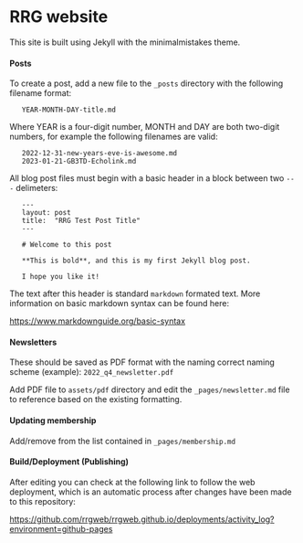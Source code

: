 # RRG website

This site is built using Jekyll with the minimalmistakes theme.

#### Posts

To create a post, add a new file to the ```_posts``` directory with the following filename format:
```
   YEAR-MONTH-DAY-title.md
```
Where YEAR is a four-digit number, MONTH and DAY are both two-digit numbers, for example the following filenames are valid:
```
   2022-12-31-new-years-eve-is-awesome.md
   2023-01-21-GB3TD-Echolink.md
```
All blog post files must begin with a basic header in a block between two ```---``` delimeters:

```
   ---
   layout: post
   title:  "RRG Test Post Title"
   ---

   # Welcome to this post

   **This is bold**, and this is my first Jekyll blog post.

   I hope you like it!
```

The text after this header is standard ``markdown`` formated text. More information on basic markdown syntax can be found here:

https://www.markdownguide.org/basic-syntax

#### Newsletters

These should be saved as PDF format with the naming correct naming scheme (example): ```2022_q4_newsletter.pdf```

Add PDF file to ```assets/pdf``` directory and edit the ```_pages/newsletter.md``` file to reference based on the existing formatting.  

#### Updating membership

Add/remove from the list contained in ```_pages/membership.md``` 

#### Build/Deployment (Publishing)

After editing you can check at the following link to follow the web deployment, which is an automatic process after changes have been made to this repository:

https://github.com/rrgweb/rrgweb.github.io/deployments/activity_log?environment=github-pages


